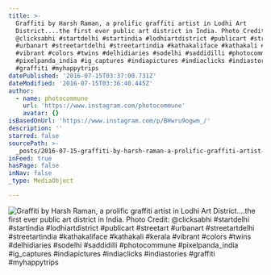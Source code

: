```yaml
---
title: >-
  Graffiti by Harsh Raman, a prolific graffiti artist in Lodhi Art
  District....the first ever public art district in India. Photo Credit:
  @clicksabhi #startdelhi #startindia #lodhiartdistrict #publicart #streetart
  #urbanart #streetartdelhi #streetartindia #kathakaliface #kathakali #kerala
  #vibrant #colors #twins #delhidiaries #sodelhi #saddidilli #photocommune
  #pixelpanda_india #ig_captures #indiapictures #indiaclicks #indiastories
  #graffiti #myhappytrips
datePublished: '2016-07-15T03:37:00.731Z'
dateModified: '2016-07-15T03:36:40.445Z'
author:
  - name: photocommune
    url: 'https://www.instagram.com/photocommune'
    avatar: {}
isBasedOnUrl: 'https://www.instagram.com/p/BHwru9ogwm_/'
description: ''
starred: false
sourcePath: >-
  _posts/2016-07-15-graffiti-by-harsh-raman-a-prolific-graffiti-artist-in-lodhi.md
inFeed: true
hasPage: false
inNav: false
_type: MediaObject

---
```

![Graffiti by Harsh Raman, a prolific graffiti artist in Lodhi Art District....the first ever public art district in India. Photo Credit: @clicksabhi #startdelhi #startindia #lodhiartdistrict #publicart #streetart #urbanart #streetartdelhi #streetartindia #kathakaliface #kathakali #kerala #vibrant #colors #twins #delhidiaries #sodelhi #saddidilli #photocommune #pixelpanda_india #ig_captures #indiapictures #indiaclicks #indiastories #graffiti #myhappytrips](https://scontent.cdninstagram.com/t51.2885-15/s640x640/sh0.08/e35/13671818_1771703946379452_1053282648_n.jpg?ig_cache_key=MTI5MjcyNTQzNjMyOTE2NzI5NQ%3D%3D.2)